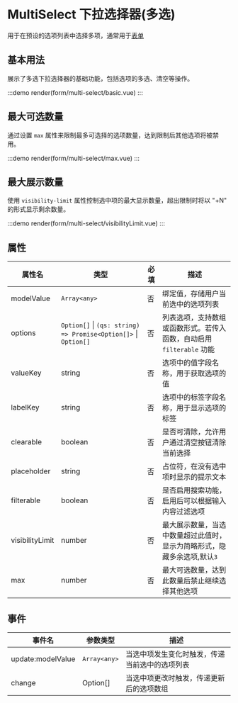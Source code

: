 # MultiSelect 下拉选择器(多选)

用于在预设的选项列表中选择多项，通常用于[表单](/components/form/form.html#完全演示)

## 基本用法

展示了多选下拉选择器的基础功能，包括选项的多选、清空等操作。

:::demo
render(form/multi-select/basic.vue)
:::

## 最大可选数量

通过设置 `max` 属性来限制最多可选择的选项数量，达到限制后其他选项将被禁用。

:::demo
render(form/multi-select/max.vue)
:::

## 最大展示数量

使用 `visibility-limit` 属性控制选中项的最大显示数量，超出限制时将以 "+N" 的形式显示剩余数量。

:::demo
render(form/multi-select/visibilityLimit.vue)
:::

## 属性

| 属性名          | 类型                                                            | 必填 | 描述                                                                     |
| --------------- | --------------------------------------------------------------- | ---- | ------------------------------------------------------------------------ |
| modelValue      | `Array<any>`                                                    | 否   | 绑定值，存储用户当前选中的选项列表                                       |
| options         | `Option[]` \| `(qs: string) => Promise<Option[]>` \| `Option[]` | 否   | 列表选项，支持数组或函数形式。若传入函数，自动启用 `filterable` 功能     |
| valueKey        | string                                                          | 否   | 选项中的值字段名称，用于获取选项的值                                     |
| labelKey        | string                                                          | 否   | 选项中的标签字段名称，用于显示选项的标签                                 |
| clearable       | boolean                                                         | 否   | 是否可清除，允许用户通过清空按钮清除当前选择                             |
| placeholder     | string                                                          | 否   | 占位符，在没有选中项时显示的提示文本                                     |
| filterable      | boolean                                                         | 否   | 是否启用搜索功能，启用后可以根据输入内容过滤选项                         |
| visibilityLimit | number                                                          | 否   | 最大展示数量，当选中数量超过此值时，显示为简略形式，隐藏多余选项,默认`3` |
| max             | number                                                          | 否   | 最大可选数量，达到此数量后禁止继续选择其他选项                           |

## 事件

| 事件名            | 参数类型     | 描述                                           |
| ----------------- | ------------ | ---------------------------------------------- |
| update:modelValue | `Array<any>` | 当选中项发生变化时触发，传递当前选中的选项列表 |
| change            | Option[]     | 当选中项更改时触发，传递更新后的选项数组       |
